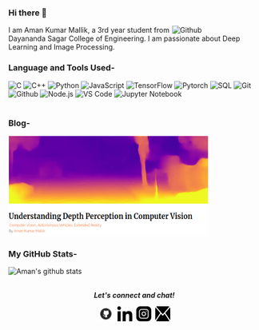 ### Hi there 👋

<img width="35%" align="right" alt="Github" src="https://user-images.githubusercontent.com/48678280/88862734-4903af80-d201-11ea-968b-9c939d88a37c.gif" />

I am Aman Kumar Mallik, a 3rd year student from Dayananda Sagar College of Engineering. I am passionate about Deep Learning and Image Processing.

### Language and Tools Used- </br>
![C](https://img.shields.io/badge/-C-000000?style=for-the-badge&logo=C)
![C++](https://img.shields.io/badge/-C++-000000?style=for-the-badge&logo=C%2B%2B&logoColor=00599C)
![Python](https://img.shields.io/badge/-Python-000000?style=for-the-badge&logo=Python&logoColor=00599C)
![JavaScript](https://img.shields.io/badge/-JavaScript-000000?style=for-the-badge&logo=javascript)
![TensorFlow](https://img.shields.io/badge/-TensorFlow-000000?style=for-the-badge&logo=TensorFlow)
![Pytorch](https://img.shields.io/badge/-Pytorch-000000?style=for-the-badge&logo=Pytorch)
![SQL](https://img.shields.io/badge/-SQL-000000?style=for-the-badge&logo=MySQL)
![Git](http://img.shields.io/badge/-Git-000000?style=for-the-badge&logo=Git)
![Github](http://img.shields.io/badge/-Github-000000?style=for-the-badge&logo=Github&logoColor=green)
![Node.js](https://img.shields.io/badge/-Node.js-000000?style=for-the-badge&logo=Node.js)
![VS Code](http://img.shields.io/badge/-VS%20Code-000000?style=for-the-badge&logo=Visual-studio-code&logoColor=blue)
![Jupyter Notebook](https://img.shields.io/badge/-jupyter%20notebook-000000?style=for-the-badge&logo=jupyter)
</br></br>

### Blog- </br>
<a target="_blank" href="https://birupakshyamahapatra.com/understanding-depth-perception-in-computer-vision/"><img src="https://github.com/Octaves0911/social-media-logos/blob/master/article.png" alt="Recent Article 0" width="400" height="200"></a>
</br>

### My GitHub Stats- </br>
![Aman's github stats](https://github-readme-stats.vercel.app/api?username=Octaves0911&show_icons=true&theme=dark)
</br></br>

<p align="center">
  <i><b>Let's connect and chat!</b></i>

  <p align="center">
    <a href="https://github.com/Octaves0911" alt="GitHub"><img src="https://github.com/Octaves0911/social-media-logos/blob/master/github_new.png" height="30" width="30"></a>&nbsp;
    <a href="https://www.linkedin.com/in/octaves0911/" alt="Linkedin"><img src="https://github.com/Octaves0911/social-media-logos/blob/master/linkedin.png" height="30" width="30"></a>&nbsp;
    <a href="https://www.instagram.com/mallik.aman0911/" alt="Instagram"><img src="https://github.com/Octaves0911/social-media-logos/blob/master/instagram.png" height="30" width="30"></a>&nbsp;
     <a href="mailto:amanmallik11091999@gmail.com"><img src="https://github.com/Octaves0911/social-media-logos/blob/master/email_new.png" height="30" width="30"></a>

  </p>
    
</p>

